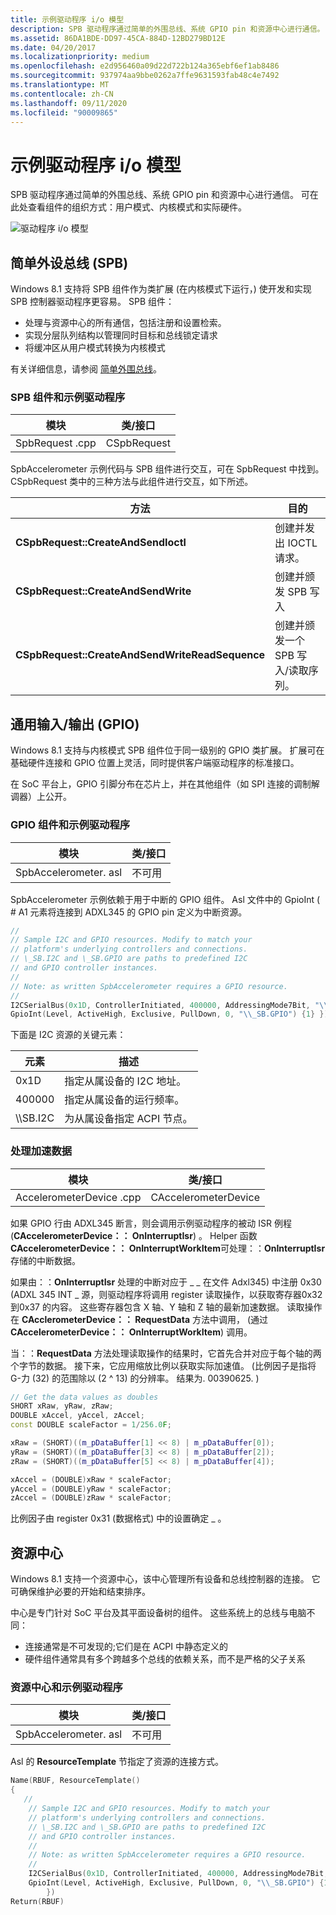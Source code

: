 ```yaml
---
title: 示例驱动程序 i/o 模型
description: SPB 驱动程序通过简单的外围总线、系统 GPIO pin 和资源中心进行通信。 可在此处了解如何在用户模式、内核模式和实际硬件中组织组件。
ms.assetid: 86DA1BDE-DD97-45CA-884D-12BD279BD12E
ms.date: 04/20/2017
ms.localizationpriority: medium
ms.openlocfilehash: e2d956460a09d22d722b124a365ebf6ef1ab8486
ms.sourcegitcommit: 937974aa9bbe0262a7ffe9631593fab48c4e7492
ms.translationtype: MT
ms.contentlocale: zh-CN
ms.lasthandoff: 09/11/2020
ms.locfileid: "90009865"
---
```

# <a name="sample-driver-io-model"></a>示例驱动程序 i/o 模型


SPB 驱动程序通过简单的外围总线、系统 GPIO pin 和资源中心进行通信。 可在此处查看组件的组织方式：用户模式、内核模式和实际硬件。

![驱动程序 i/o 模型](images/io.png)

## <a name="simple-peripheral-bus-spb"></a>简单外设总线 (SPB)


Windows 8.1 支持将 SPB 组件作为类扩展 (在内核模式下运行，) 使开发和实现 SPB 控制器驱动程序更容易。 SPB 组件：

-   处理与资源中心的所有通信，包括注册和设置检索。
-   实现分层队列结构以管理同时目标和总线锁定请求
-   将缓冲区从用户模式转换为内核模式

有关详细信息，请参阅 [简单外围总线](/windows-hardware/design/component-guidelines/simple-peripheral-bus--spb-)。

### <a name="spb-component-and-the-sample-driver"></a>SPB 组件和示例驱动程序

| 模块         | 类/接口 |
|----------------|-----------------|
| SpbRequest .cpp | CSpbRequest     |

 

SpbAccelerometer 示例代码与 SPB 组件进行交互，可在 SpbRequest 中找到。 CSpbRequest 类中的三种方法与此组件进行交互，如下所述。

| 方法                                          | 目的                                       |
|-------------------------------------------------|-----------------------------------------------|
| **CSpbRequest::CreateAndSendIoctl**             | 创建并发出 IOCTL 请求。          |
| **CSpbRequest::CreateAndSendWrite**             | 创建并颁发 SPB 写入               |
| **CSpbRequest::CreateAndSendWriteReadSequence** | 创建并颁发一个 SPB 写入/读取序列。 |

 

## <a name="general-purpose-inputoutput-gpio"></a>通用输入/输出 (GPIO) 

Windows 8.1 支持与内核模式 SPB 组件位于同一级别的 GPIO 类扩展。 扩展可在基础硬件连接和 GPIO 位置上灵活，同时提供客户端驱动程序的标准接口。

在 SoC 平台上，GPIO 引脚分布在芯片上，并在其他组件（如 SPI 连接的调制解调器）上公开。

### <a name="the-gpio-component-and-the-sample-driver"></a>GPIO 组件和示例驱动程序

| 模块               | 类/接口 |
|----------------------|-----------------|
| SpbAccelerometer. asl | 不可用             |

 

SpbAccelerometer 示例依赖于用于中断的 GPIO 组件。 Asl 文件中的 GpioInt ( # A1 元素将连接到 ADXL345 的 GPIO pin 定义为中断资源。

```cpp
//
// Sample I2C and GPIO resources. Modify to match your
// platform's underlying controllers and connections.
// \_SB.I2C and \_SB.GPIO are paths to predefined I2C
// and GPIO controller instances.
//
// Note: as written SpbAccelerometer requires a GPIO resource.
//
I2CSerialBus(0x1D, ControllerInitiated, 400000, AddressingMode7Bit, "\\_SB.I2C", , )
GpioInt(Level, ActiveHigh, Exclusive, PullDown, 0, "\\_SB.GPIO") {1} })
```

下面是 I2C 资源的关键元素：

| 元素    | 描述                                             |
|------------|---------------------------------------------------------|
| 0x1D       | 指定从属设备的 I2C 地址。         |
| 400000     | 指定从属设备的运行频率。 |
| \\\\SB.I2C | 为从属设备指定 ACPI 节点。           |

 

### <a name="processing-acceleration-data"></a>处理加速数据

| 模块                  | 类/接口      |
|-------------------------|----------------------|
| AccelerometerDevice .cpp | CAccelerometerDevice |

 

如果 GPIO 行由 ADXL345 断言，则会调用示例驱动程序的被动 ISR 例程 (**CAccelerometerDevice：： OnInterruptIsr**) 。 Helper 函数 **CAccelerometerDevice：： OnInterruptWorkItem**可处理：：**OnInterruptIsr** 存储的中断数据。

如果由：：**OnInterruptIsr** 处理的中断对应于 \_ \_ 在文件 Adxl345) 中注册 0x30 (ADXL 345 INT \_ 源，则驱动程序将调用 register 读取操作，以获取寄存器0x32 到0x37 的内容。 这些寄存器包含 X 轴、Y 轴和 Z 轴的最新加速数据。 读取操作在 **CAcclerometerDevice：： RequestData** 方法中调用， (通过 **CAccelerometerDevice：： OnInterruptWorkItem**) 调用。

当：：**RequestData** 方法处理读取操作的结果时，它首先合并对应于每个轴的两个字节的数据。 接下来，它应用缩放比例以获取实际加速值。  (比例因子是指将 G-力 (32) 的范围除以 (2 ^ 13) 的分辨率。 结果为. 00390625. ) 

```cpp
// Get the data values as doubles
SHORT xRaw, yRaw, zRaw;
DOUBLE xAccel, yAccel, zAccel;
const DOUBLE scaleFactor = 1/256.0F;

xRaw = (SHORT)((m_pDataBuffer[1] << 8) | m_pDataBuffer[0]);
yRaw = (SHORT)((m_pDataBuffer[3] << 8) | m_pDataBuffer[2]);
zRaw = (SHORT)((m_pDataBuffer[5] << 8) | m_pDataBuffer[4]);

xAccel = (DOUBLE)xRaw * scaleFactor;
yAccel = (DOUBLE)yRaw * scaleFactor;
zAccel = (DOUBLE)zRaw * scaleFactor;
```

比例因子由 register 0x31 (数据格式) 中的设置确定 \_ 。

## <a name="resource-hub"></a>资源中心

Windows 8.1 支持一个资源中心，该中心管理所有设备和总线控制器的连接。 它可确保维护必要的开始和结束排序。

中心是专门针对 SoC 平台及其平面设备树的组件。 这些系统上的总线与电脑不同：

-   连接通常是不可发现的;它们是在 ACPI 中静态定义的
-   硬件组件通常具有多个跨越多个总线的依赖关系，而不是严格的父子关系

### <a name="resource-hub-and-the-sample-driver"></a>资源中心和示例驱动程序

| 模块               | 类/接口 |
|----------------------|-----------------|
| SpbAccelerometer. asl | 不可用             |

 

Asl 的 **ResourceTemplate** 节指定了资源的连接方式。

```cpp
Name(RBUF, ResourceTemplate()
{
   //
    // Sample I2C and GPIO resources. Modify to match your
    // platform's underlying controllers and connections.
    // \_SB.I2C and \_SB.GPIO are paths to predefined I2C
    // and GPIO controller instances.
    //
    // Note: as written SpbAccelerometer requires a GPIO resource.
    //
    I2CSerialBus(0x1D, ControllerInitiated, 400000, AddressingMode7Bit, "\\_SB.I2C", , )
    GpioInt(Level, ActiveHigh, Exclusive, PullDown, 0, "\\_SB.GPIO") {1}
        })
Return(RBUF)
```

 

